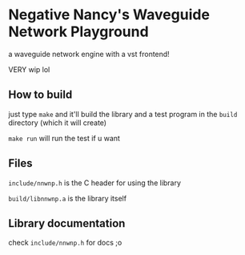 # Negative Nancy's Waveguide Network Playground

a waveguide network engine with a vst frontend!

VERY wip lol

## How to build

just type `make` and it'll build the library and a test program in the `build` directory (which it will create)

`make run` will run the test if u want

## Files

`include/nnwnp.h` is the C header for using the library

`build/libnnwnp.a` is the library itself

## Library documentation

check `include/nnwnp.h` for docs ;o
